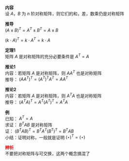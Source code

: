 **内容**  
设 $A，B$ 为 $n$ 阶对称矩阵，则它们的和，差，数乘仍是对称矩阵  
  
**推导**  
$(A\pm B)^T=A^T\pm B^T=A\pm B$  
  
$(k\cdot A)^T=k\cdot A^T=k\cdot A$  
  
**定理1**  
矩阵 $A$ 是对称矩阵的充分必要条件是 $A^T=A$  
  
**推论1**  
内容：若矩阵 $A$ 是对称矩阵，则 $AA^T$ 也是对称矩阵  
推导： $(AA^T)^T=(A^T)^TA^T=AA^T$  
  
**推论2**  
内容：若矩阵 $A$ 是对称矩阵，则 $A^TA$ 也是对称矩阵  
推导： $(A^TA)^T=A^T(A^T)^T=A^TA$  
  
**例**  
已知： $A^T=A$  
求证： $B^TAB$ 是对称矩阵  
证： $(B^TAB)^T=B^TA^T(B^T)^T=B^TAB$  
小结：证明对称，一般就是证明  $(\star)^T=(\star)$  
  
  
**<font color=red>辨析</font>**  
不要把对称矩阵与可交换，这两个概念搞混了  
